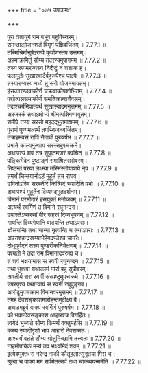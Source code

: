 +++
title = "०७७ उपक्रमः"

+++


  
पुरा त्रेतायुगे राम बभूव बहुविस्तरम्।  
समन्ताद्योजनशतं विमृगं पक्षिवर्जितम् ॥ 7.77.1 ॥   
तस्मिन्निर्मानुषेऽरण्ये कुर्वाणस्तप उत्तमम्।  
अहमाक्रमितुं सौम्य तदरण्यमुपागमम् ॥ 7.77.2 ॥   
तस्य रूपमरण्यस्य निर्देष्टुं न शशाक ह।  
फलमूलैः सुखास्वादैर्बहुरूपैश्च पादपैः ॥ 7.77.3 ॥   
तस्यारण्यस्य मध्ये तु सरो योजनमायतम्।  
हंसकारण्डवाकीर्णं चक्रवाकोपशोभितम् ॥ 7.77.4 ॥   
पद्मोत्पलसमाकीर्णं समतिक्रान्तशैवलम्।  
तदाश्चर्यमिवात्यर्थं सुखास्वादमनुत्तमम् ॥ 7.77.5 ॥   
अरजस्कं तथाऽक्षोभ्यं श्रीमत्पक्षिगणायुतम्।  
समीपे तस्य सरसो महदद्भुतमाश्रमम् ॥ 7.77.6 ॥   
पुराणं पुण्यमत्यर्थं तपस्विजनवर्जितम्।  
तत्राहमवसं रात्रिं नैदाघीं पुरुषर्षभ ॥ 7.77.7 ॥   
प्रभाते काल्यमुत्थाय सरस्तदुपचक्रमे।  
अथापश्यं शवं तत्र सुपुष्टमजरं क्वचित् ॥ 7.77.8 ॥   
पङ्किभेदेन पुष्टाङ्गं समाश्रितसरोवरम्।  
तिष्ठन्तं परया लक्ष्म्या तस्मिंस्तोयाशये नृप ॥ 7.77.9 ॥   
तमर्थं चिन्तयानोऽहं मुहूर्तं तत्र राघव।  
उषितोऽस्मि सरस्तीरे किन्न्विदं स्यादिति प्रभो ॥ 7.77.10 ॥   
अथापश्यं मुहूर्तेन दिव्यमद्भुतदर्शनम्।  
विमानं परमोदारं हंसयुक्तं मनोजवम् ॥ 7.77.11 ॥   
अत्यर्थं स्वर्गिणं त विमाने रघुनन्दन।  
उपास्तेऽप्सरसां वीर सहस्रं दिव्यभूषणम् ॥ 7.77.12 ॥   
गायन्ति दिव्यगेयानि वादयन्ति तथाऽपराः।  
क्ष्वेलयन्ति तथा चान्या नृत्यन्ति च तथाऽपराः ॥ 7.77.13 ॥   
अपराश्चन्द्ररश्म्याभैर्हेमदण्डैश्च चामरैः।  
दोधूयुर्वदनं तस्य पुण्डरीकनिभेक्षणम् ॥ 7.77.14 ॥   
पश्यतो मे तदा राम विमानादवरुह्य च।  
तं शवं भक्षयामास स स्वर्गी रघुनन्दन ॥ 7.77.15 ॥   
तथा भुक्त्वा यथाकामं मांसं बहु सुपीवरम्।  
अवतीर्य सरः स्वर्गी संस्प्रष्टुमुपचक्रमे ॥ 7.77.16 ॥   
उपस्पृश्य यथान्यायं स स्वर्गी रघुपुङ्गव।  
आरोढुमुपचक्राम विमानवरमुत्तमम् ॥ 7.77.17 ॥   
तमहं देवसङ्काशमारोहन्तमुदीक्ष्य वै।  
अथाहमब्रुवं वाक्यं स्वर्गिणं पुरुषर्षभ ॥ 7.77.18 ॥   
को भवान्देवसङ्काश आहारश्च विगर्हितः।  
त्वयेदं भुज्यते सौम्य किमर्थं वक्तुमर्हसि ॥ 7.77.19 ॥   
कस्य स्यादीदृशो भाव आहारो देवसम्मतः।  
आश्चर्यं वर्तते सौम्य श्रोतुमिच्छामि तत्त्वतः ॥ 7.77.20 ॥   
नाहमौपयिकं मन्ये तव भक्ष्यमिदं शवम् ॥ 7.77.21 ॥   
इत्येवमुक्तः स नरेन्द्र नाकी कौतूहलात्सूनृतया गिरा च।  
श्रुत्वा च वाक्यं मम सर्वमेतत्सर्वं तथा चाकथयन्ममेति ॥ 7.77.22 ॥   
